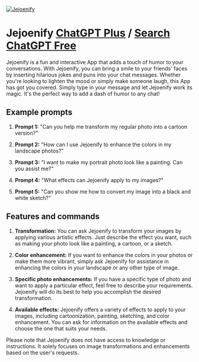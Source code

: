 
[![Jejoenify](https://files.oaiusercontent.com/file-9QpVJZkulYNphd91TkjpzMMM?se=2123-10-20T08%3A30%3A19Z&sp=r&sv=2021-08-06&sr=b&rscc=max-age%3D31536000%2C%20immutable&rscd=attachment%3B%20filename%3Dproces%2520sharia4belgium%2520jejoen%2520bontinck.jpeg&sig=XZn9vT7zC6wx4PqVtGzTf/%2BAXawsy1XWk9vDt3y/9Yc%3D)](https://chat.openai.com/g/g-hTrCZnQPk-jejoenify)

# Jejoenify [ChatGPT Plus](https://chat.openai.com/g/g-hTrCZnQPk-jejoenify) / [Search ChatGPT Free](https://gptcall.net/index.html#/?search=Jejoenify)

Jejoenify is a fun and interactive App that adds a touch of humor to your conversations. With Jejoenify, you can bring a smile to your friends' faces by inserting hilarious jokes and puns into your chat messages. Whether you're looking to lighten the mood or simply make someone laugh, this App has got you covered. Simply type in your message and let Jejoenify work its magic. It's the perfect way to add a dash of humor to any chat!

## Example prompts

1. **Prompt 1:** "Can you help me transform my regular photo into a cartoon version?"

2. **Prompt 2:** "How can I use Jejoenify to enhance the colors in my landscape photos?"

3. **Prompt 3:** "I want to make my portrait photo look like a painting. Can you assist me?"

4. **Prompt 4:** "What effects can Jejoenify apply to my images?"

5. **Prompt 5:** "Can you show me how to convert my image into a black and white sketch?"

## Features and commands

1. **Transformation:** You can ask Jejoenify to transform your images by applying various artistic effects. Just describe the effect you want, such as making your photo look like a painting, a cartoon, or a sketch.

2. **Color enhancement:** If you want to enhance the colors in your photos or make them more vibrant, simply ask Jejoenify for assistance in enhancing the colors in your landscape or any other type of image.

3. **Specific photo enhancements:** If you have a specific type of photo and want to apply a particular effect, feel free to describe your requirements. Jejoenify will do its best to help you accomplish the desired transformation.

4. **Available effects:** Jejoenify offers a variety of effects to apply to your images, including cartoonization, painting, sketching, and color enhancement. You can ask for information on the available effects and choose the one that suits your needs.

Please note that Jejoenify does not have access to knowledge or instructions. It solely focuses on image transformations and enhancements based on the user's requests.


